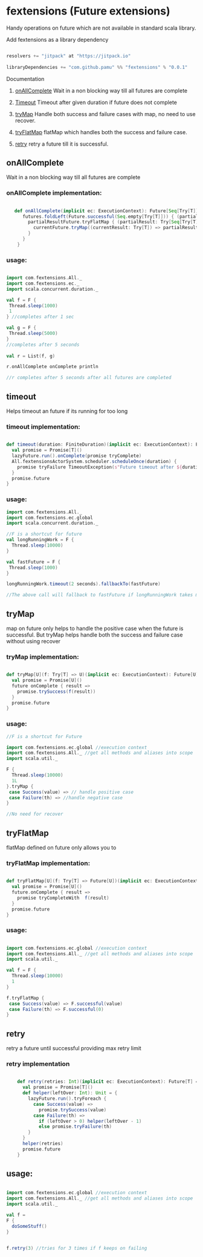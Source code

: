 # fextensions (Future extensions)
Handy operations on future which are not available in standard scala library. 


Add fextensions as a library dependency

```scala

resolvers += "jitpack" at "https://jitpack.io"
        
libraryDependencies += "com.github.pamu" %% "fextensions" % "0.0.1"	

```

Documentation

1. [onAllComplete](#onallcomplete) Wait in a non blocking way till all futures are complete

2. [Timeout](#timeout) Timeout after given duration if future does not complete

3. [tryMap](#trymap) Handle both success and failure cases with map, no need to use recover.

4. [tryFlatMap](#tryflatmap) flatMap which handles both the success and failure case.

5. [retry](#retry) retry a future till it is successful.

## onAllComplete

Wait in a non blocking way till all futures are complete

### onAllComplete implementation: 

```scala

   def onAllComplete(implicit ec: ExecutionContext): Future[Seq[Try[T]]] = {
      futures.foldLeft(Future.successful(Seq.empty[Try[T]])) { (partialResultFuture, currentFuture) =>
        partialResultFuture.tryFlatMap { (partialResult: Try[Seq[Try[T]]]) =>
          currentFuture.tryMap((currentResult: Try[T]) => partialResult.map(_ :+ currentResult).getOrElse(Seq(currentResult)))
        }
      }
    }

```

### usage:

```scala

import com.fextensions.All._
import com.fextensions.ec._
import scala.concurrent.duration._

val f = F {
 Thread.sleep(1000)
 1
} //completes after 1 sec

val g = F {
 Thread.sleep(5000)
}
//completes after 5 seconds
 
val r = List(f, g)

r.onAllComplete onComplete println

//r completes after 5 seconds after all futures are completed 

```
## timeout

Helps timeout an future if its running for too long

### timeout implementation:

```scala

def timeout(duration: FiniteDuration)(implicit ec: ExecutionContext): Future[T] = {
  val promise = Promise[T]()
  lazyFuture.run().onComplete(promise tryComplete)
  All.fextensionsActorSystem.scheduler.scheduleOnce(duration) {
    promise tryFailure TimeoutException(s"Future timeout after ${duration.toString()}")
  }
  promise.future
}

```

### usage:
```scala
import com.fextensions.All._
import com.fextensions.ec.global
import scala.concurrent.duration._

//F is a shortcut for future
val longRunningWork = F {
  Thread.sleep(10000)
}

val fastFuture = F {
 Thread.sleep(1000)
}

longRunningWork.timeout(2 seconds).fallbackTo(fastFuture)

//The above call will fallback to fastFuture if longRunningWork takes more than 2 seconds.


```

## tryMap 

map on future only helps to handle the positive case when the future is successful. But tryMap helps
handle both the success and failure case without using recover

### tryMap implementation:

```scala

def tryMap[U](f: Try[T] => U)(implicit ec: ExecutionContext): Future[U] = {
  val promise = Promise[U]()
  future onComplete { result =>
    promise.trySuccess(f(result))
  }
  promise.future
}

```

### usage:

```scala
//F is a shortcut for Future

import com.fextensions.ec.global //execution context
import com.fextensions.All._ //get all methods and aliases into scope
import scala.util._

F {
  Thread.sleep(10000)
  1L
}.tryMap {
 case Success(value) => // handle positive case
 case Failure(th) => //handle negative case
}

//No need for recover 


```

## tryFlatMap

flatMap defined on future only allows you to  

### tryFlatMap implementation:

```scala

def tryFlatMap[U](f: Try[T] => Future[U])(implicit ec: ExecutionContext): Future[U] = {
  val promise = Promise[U]()
  future.onComplete { result =>
    promise tryCompleteWith  f(result)
  }
  promise.future
}

```

### usage:

```scala

import com.fextensions.ec.global //execution context
import com.fextensions.All._ //get all methods and aliases into scope
import scala.util._

val f = F {
  Thread.sleep(10000)
  1
}

f.tryFlatMap {
 case Success(value) => F.successful(value)
 case Failure(th) => F.successful(0)
}


```

## retry

retry a future until successful providing max retry limit

### retry implementation

```scala

    def retry(retries: Int)(implicit ec: ExecutionContext): Future[T] = {
      val promise = Promise[T]()
      def helper(leftOver: Int): Unit = {
        lazyFuture.run().tryForeach {
          case Success(value) =>
            promise.trySuccess(value)
          case Failure(th) =>
            if (leftOver > 0) helper(leftOver - 1)
            else promise.tryFailure(th)
        }
      }
      helper(retries)
      promise.future
    }

```

## usage:

```scala                                                             

import com.fextensions.ec.global //execution context                  
import com.fextensions.All._ //get all methods and aliases into scope 
import scala.util._

val f =
F {
  doSomeStuff()
}


f.retry(3) //tries for 3 times if f keeps on failing


```